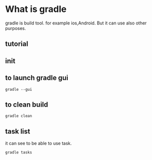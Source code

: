 # What is gradle
gradle is build tool.
for example ios,Android.
But it can use also other purposes.

## tutorial

## init

## to launch gradle gui
```
gradle --gui
```

## to clean build
```
gradle clean
```

## task list
it can see to be able to use task.
```
gradle tasks
```

